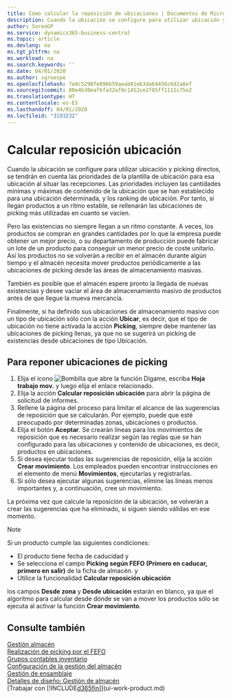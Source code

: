```yaml
---
title: Cómo calcular la reposición de ubicaciones | Documentos de Microsoft
description: Cuando la ubicación se configure para utilizar ubicación y picking directos, se tendrán en cuenta las prioridades de la plantilla de ubicación para esa ubicación al situar las recepciones.
author: SorenGP
ms.service: dynamics365-business-central
ms.topic: article
ms.devlang: na
ms.tgt_pltfrm: na
ms.workload: na
ms.search.keywords: ''
ms.date: 04/01/2020
ms.author: sgroespe
ms.openlocfilehash: 7e8c5298fe098659aeab81eb3da64456c6d2a8ef
ms.sourcegitcommit: 88e4b30eaf6fa32af0c1452ce2f85ff1111c75e2
ms.translationtype: HT
ms.contentlocale: es-ES
ms.lasthandoff: 04/01/2020
ms.locfileid: "3193232"
---
```

# <a name="calculate-bin-replenishment"></a>Calcular reposición ubicación
Cuando la ubicación se configure para utilizar ubicación y picking directos, se tendrán en cuenta las prioridades de la plantilla de ubicación para esa ubicación al situar las recepciones. Las prioridades incluyen las cantidades mínimas y máximas de contenido de la ubicación que se han establecido para una ubicación determinada, y los ranking de ubicación. Por tanto, si llegan productos a un ritmo estable, se rellenarán las ubicaciones de picking más utilizadas en cuanto se vacíen.  

Pero las existencias no siempre llegan a un ritmo constante. A veces, los productos se compran en grandes cantidades por lo que la empresa puede obtener un mejor precio, o su departamento de producción puede fabricar un lote de un producto para conseguir un menor precio de coste unitario. Así los productos no se volverán a recibir en el almacén durante algún tiempo y el almacén necesita mover productos periódicamente a las ubicaciones de picking desde las áreas de almacenamiento masivas.  

También es posible que el almacén espere pronto la llegada de nuevas existencias y desee vaciar el área de almacenamiento masivo de productos antes de que llegue la mueva mercancía.  

Finalmente, si ha definido sus ubicaciones de almacenamiento masivo con un tipo de ubicación sólo con la acción **Ubicar**, es decir, que el tipo de ubicación no tiene activada la acción **Picking**, siempre debe mantener las ubicaciones de picking llenas, ya que no se sugerirá un picking de existencias desde ubicaciones de tipo Ubicación.  

## <a name="to-replenish-pick-bins"></a>Para reponer ubicaciones de picking  
1.  Elija el icono ![Bombilla que abre la función Dígame](media/ui-search/search_small.png "Dígame qué desea hacer"), escriba **Hoja trabajo mov.** y luego elija el enlace relacionado.  
2.  Elija la acción **Calcular reposición ubicación** para abrir la página de solicitud de informes.  
3.  Rellene la página del proceso para limitar el alcance de las sugerencias de reposición que se calcularán. Por ejemplo, puede que esté preocupado por determinadas zonas, ubicaciones o productos.  
4.  Elija el botón **Aceptar**. Se crearán líneas para los movimientos de reposición que es necesario realizar según las reglas que se han configurado para las ubicaciones y contenido de ubicaciones, es decir, productos en ubicaciones.  
5.  Si desea ejecutar todas las sugerencias de reposición, elija la acción **Crear movimiento**. Los empleados pueden encontrar instrucciones en el elemento de menú **Movimientos**, ejecutarlas y registrarlas.  
6.  Si sólo desea ejecutar algunas sugerencias, elimine las líneas menos importantes y, a continuación, cree un movimiento.  

La próxima vez que calcule la reposición de la ubicación, se volverán a crear las sugerencias que ha eliminado, si siguen siendo válidas en ese momento.  

> [!NOTE]  
>  Si un producto cumple las siguientes condiciones:  
>   
>  -   El producto tiene fecha de caducidad y  
> -   Se selecciona el campo **Picking según FEFO (Primero en caducar, primero en salir)** de la ficha de almacén. y  
> -   Utilice la funcionalidad **Calcular reposición ubicación**  
>   
>  los campos **Desde zona** y **Desde ubicación** estarán en blanco, ya que el algoritmo para calcular desde dónde se van a mover los productos sólo se ejecuta al activar la función **Crear movimiento**.  

## <a name="see-also"></a>Consulte también  
[Gestión almacén](warehouse-manage-warehouse.md)  
[Realización de picking por el FEFO](warehouse-picking-by-fefo.md)  
[Grupos contables inventario](inventory-manage-inventory.md)  
[Configuración de la gestión del almacén](warehouse-setup-warehouse.md)     
[Gestión de ensamblaje](assembly-assemble-items.md)    
[Detalles de diseño: Gestión de almacén](design-details-warehouse-management.md)  
[Trabajar con [!INCLUDE[d365fin](includes/d365fin_md.md)]](ui-work-product.md)
